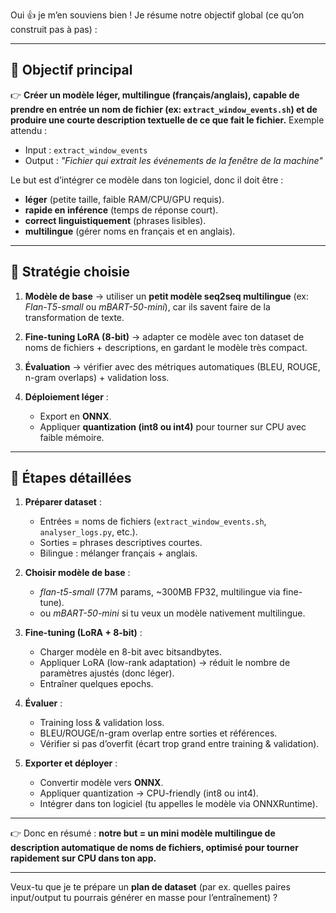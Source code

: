 Oui 👍 je m’en souviens bien !
Je résume notre objectif global (ce qu’on construit pas à pas) :

---

## 🎯 Objectif principal

👉 **Créer un modèle léger, multilingue (français/anglais), capable de prendre en entrée un nom de fichier (ex: `extract_window_events.sh`) et de produire une courte description textuelle de ce que fait le fichier.**
Exemple attendu :

* Input : `extract_window_events`
* Output : *"Fichier qui extrait les événements de la fenêtre de la machine"*

Le but est d’intégrer ce modèle dans ton logiciel, donc il doit être :

* **léger** (petite taille, faible RAM/CPU/GPU requis).
* **rapide en inférence** (temps de réponse court).
* **correct linguistiquement** (phrases lisibles).
* **multilingue** (gérer noms en français et en anglais).

---

## 🔹 Stratégie choisie

1. **Modèle de base** → utiliser un **petit modèle seq2seq multilingue** (ex: *Flan-T5-small* ou *mBART-50-mini*), car ils savent faire de la transformation de texte.
2. **Fine-tuning LoRA (8-bit)** → adapter ce modèle avec ton dataset de noms de fichiers + descriptions, en gardant le modèle très compact.
3. **Évaluation** → vérifier avec des métriques automatiques (BLEU, ROUGE, n-gram overlaps) + validation loss.
4. **Déploiement léger** :

   * Export en **ONNX**.
   * Appliquer **quantization (int8 ou int4)** pour tourner sur CPU avec faible mémoire.

---

## 🔹 Étapes détaillées

1. **Préparer dataset** :

   * Entrées = noms de fichiers (`extract_window_events.sh`, `analyser_logs.py`, etc.).
   * Sorties = phrases descriptives courtes.
   * Bilingue : mélanger français + anglais.

2. **Choisir modèle de base** :

   * *flan-t5-small* (77M params, \~300MB FP32, multilingue via fine-tune).
   * ou *mBART-50-mini* si tu veux un modèle nativement multilingue.

3. **Fine-tuning (LoRA + 8-bit)** :

   * Charger modèle en 8-bit avec bitsandbytes.
   * Appliquer LoRA (low-rank adaptation) → réduit le nombre de paramètres ajustés (donc léger).
   * Entraîner quelques epochs.

4. **Évaluer** :

   * Training loss & validation loss.
   * BLEU/ROUGE/n-gram overlap entre sorties et références.
   * Vérifier si pas d’overfit (écart trop grand entre training & validation).

5. **Exporter et déployer** :

   * Convertir modèle vers **ONNX**.
   * Appliquer quantization → CPU-friendly (int8 ou int4).
   * Intégrer dans ton logiciel (tu appelles le modèle via ONNXRuntime).

---

👉 Donc en résumé : **notre but = un mini modèle multilingue de description automatique de noms de fichiers, optimisé pour tourner rapidement sur CPU dans ton app.**

---

Veux-tu que je te prépare un **plan de dataset** (par ex. quelles paires input/output tu pourrais générer en masse pour l’entraînement) ?
